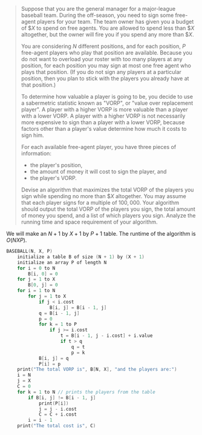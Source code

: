 > Suppose that you are the general manager for a major-league baseball team. During the off-season, you need to sign some free-agent players for your team. The team owner has given you a budget of $\$X$ to spend on free agents. You are allowed to spend less than $\$X$ altogether, but the owner will fire you if you spend any more than $\$X$.
>
> You are considering $N$ different positions, and for each position, $P$ free-agent players who play that position are available. Because you do not want to overload your roster with too many players at any position, for each position you may sign at most one free agent who plays that position. (If you do not sign any players at a particular position, then you plan to stick with the players you already have at that position.)
>
> To determine how valuable a player is going to be, you decide to use a sabermetric statistic known as "$\text{VORP}$", or "value over replacement player". A player with a higher $\text{VORP}$ is more valuable than a player with a lower $\text{VORP}$. A player with a higher $\text{VORP}$ is not necessarily more expensive to sign than a player with a lower $\text{VORP}$, because factors other than a player's value determine how much it costs to sign him.
>
> For each available free-agent player, you have three pieces of information:
>
> - the player's position,
> - the amount of money it will cost to sign the player, and
> - the player's $\text{VORP}$.
>
> Devise an algorithm that maximizes the total $\text{VORP}$ of the players you sign while spending no more than $\$X$ altogether. You may assume that each player signs for a multiple of $100,000$. Your algorithm should output the total $\text{VORP}$ of the players you sign, the total amount of money you spend, and a list of which players you sign. Analyze the running time and space requirement of your algorithm.

We will make an $N + 1$ by $X + 1$ by $P + 1$ table. The runtime of the algorithm is $O(NXP)$.

```cpp
BASEBALL(N, X, P)
    initialize a table B of size (N + 1) by (X + 1)
    initialize an array P of length N
    for i = 0 to N
        B[i, 0] = 0
    for j = 1 to X
        B[0, j] = 0
    for i = 1 to N
        for j = 1 to X
            if j < i.cost
                B[i, j] = B[i - 1, j]
            q = B[i - 1, j]
            p = 0
            for k = 1 to P
                if j >= i.cost
                    t = B[i - 1, j - i.cost] + i.value
                    if t > q
                        q = t
                        p = k
            B[i, j] = q
            P[i] = p
    print("The total VORP is", B[N, X], "and the players are:")
    i = N
    j = X
    C = 0
    for k = 1 to N // prints the players from the table
        if B[i, j] != B[i - 1, j]
            print(P[i])
            j = j - i.cost
            C = C + i.cost
        i = i - 1
    print("The total cost is", C)
```
